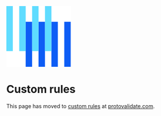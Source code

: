 ![The Buf logo](https://raw.githubusercontent.com/bufbuild/protovalidate/main/.github/buf-logo.svg) 

# Custom rules

This page has moved to [custom rules][custom-rules] at [protovalidate.com][protovalidate].

[buf]: https://buf.build
[protovalidate]: .https://protovalidate.com/
[custom-rules]: .https://protovalidate.com/schemas/custom-rules/
